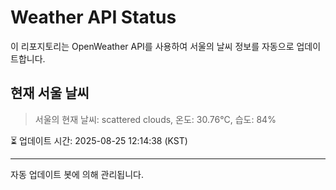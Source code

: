 
# Weather API Status

이 리포지토리는 OpenWeather API를 사용하여 서울의 날씨 정보를 자동으로 업데이트합니다.

## 현재 서울 날씨
> 서울의 현재 날씨: scattered clouds, 온도: 30.76°C, 습도: 84%

⏳ 업데이트 시간: 2025-08-25 12:14:38 (KST)

---
자동 업데이트 봇에 의해 관리됩니다.
